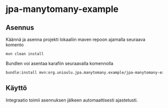 # jpa-manytomany-example

## Asennus

Käännä ja asenna projekti lokaaliin maven repoon ajamalla seuraava komento

```bash
mvn clean install
```

Bundlen voi asentaa karafiin seuraavalla komennolla

```bash
bundle:install mvn:org.unioulu.jpa.manytomany.example/jpa-manytomany-example/1.0-SNAPSHOT
```

## Käyttö

Integraatio toimii asennuksen jälkeen automaattisesti ajastetusti.

